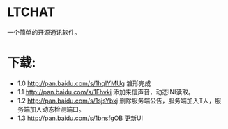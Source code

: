 # LTCHAT
一个简单的开源通讯软件。
# 下载:
* 1.0 http://pan.baidu.com/s/1hqIYMUg 雏形完成
* 1.1 http://pan.baidu.com/s/1Fhvki 添加来信声音，动态INI读取。
* 1.2 http://pan.baidu.com/s/1sjsYbxj 删除服务端公告，服务端加入T人，服务端加入动态检测端口。
* 1.3 http://pan.baidu.com/s/1bnsfgOB 更新UI
